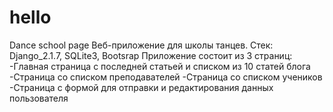 # hello
Dance school page
Веб-приложение для школы танцев.
Стек: Django_2.1.7, SQLite3, Bootsrap
Приложение состоит из 3 страниц:
	-Главная страница с последней статьей и списком из 10 статей блога
	-Страница со списком преподавателей
	-Страница со списком учеников
	-Страница с формой для отправки и редактирования данных пользователя   

